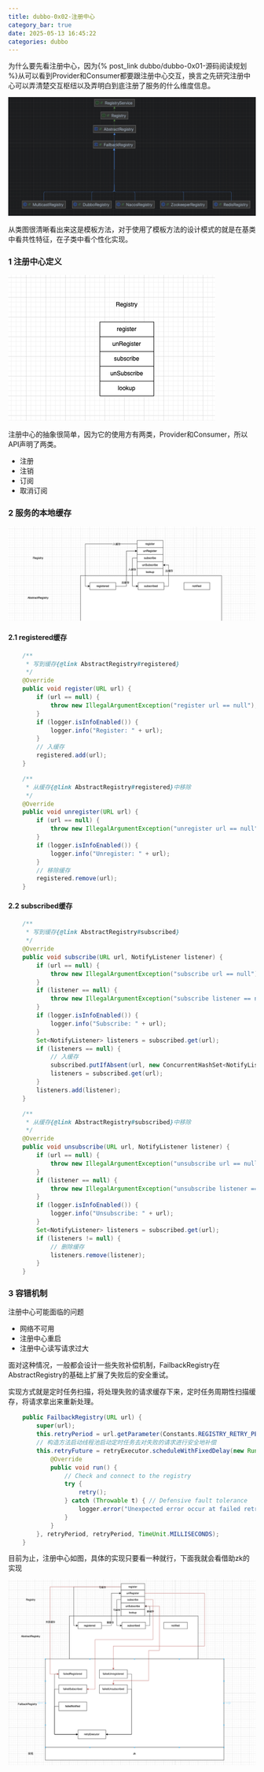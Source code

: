 ```yaml
---
title: dubbo-0x02-注册中心
category_bar: true
date: 2025-05-13 16:45:22
categories: dubbo
---
```


为什么要先看注册中心，因为{% post_link dubbo/dubbo-0x01-源码阅读规划 %}从可以看到Provider和Consumer都要跟注册中心交互，换言之先研究注册中心可以弄清楚交互枢纽以及弄明白到底注册了服务的什么维度信息。

![](./dubbo-0x02-注册中心/1747125960.png)

从类图很清晰看出来这是模板方法，对于使用了模板方法的设计模式的就是在基类中看共性特征，在子类中看个性化实现。

### 1 注册中心定义

![](./dubbo-0x02-注册中心/1747189544.png)

注册中心的抽象很简单，因为它的使用方有两类，Provider和Consumer，所以API声明了两类。

- 注册
- 注销
- 订阅
- 取消订阅

### 2 服务的本地缓存

![](./dubbo-0x02-注册中心/1747192662.png)

#### 2.1 registered缓存

```java
    /**
     * 写到缓存{@link AbstractRegistry#registered}
     */
    @Override
    public void register(URL url) {
        if (url == null) {
            throw new IllegalArgumentException("register url == null");
        }
        if (logger.isInfoEnabled()) {
            logger.info("Register: " + url);
        }
        // 入缓存
        registered.add(url);
    }
```

```java
    /**
     * 从缓存{@link AbstractRegistry#registered}中移除
     */
    @Override
    public void unregister(URL url) {
        if (url == null) {
            throw new IllegalArgumentException("unregister url == null");
        }
        if (logger.isInfoEnabled()) {
            logger.info("Unregister: " + url);
        }
        // 移除缓存
        registered.remove(url);
    }
```

#### 2.2 subscribed缓存

```java
    /**
     * 写到缓存{@link AbstractRegistry#subscribed}
     */
    @Override
    public void subscribe(URL url, NotifyListener listener) {
        if (url == null) {
            throw new IllegalArgumentException("subscribe url == null");
        }
        if (listener == null) {
            throw new IllegalArgumentException("subscribe listener == null");
        }
        if (logger.isInfoEnabled()) {
            logger.info("Subscribe: " + url);
        }
        Set<NotifyListener> listeners = subscribed.get(url);
        if (listeners == null) {
            // 入缓存
            subscribed.putIfAbsent(url, new ConcurrentHashSet<NotifyListener>());
            listeners = subscribed.get(url);
        }
        listeners.add(listener);
    }
```

```java
    /**
     * 从缓存{@link AbstractRegistry#subscribed}中移除
     */
    @Override
    public void unsubscribe(URL url, NotifyListener listener) {
        if (url == null) {
            throw new IllegalArgumentException("unsubscribe url == null");
        }
        if (listener == null) {
            throw new IllegalArgumentException("unsubscribe listener == null");
        }
        if (logger.isInfoEnabled()) {
            logger.info("Unsubscribe: " + url);
        }
        Set<NotifyListener> listeners = subscribed.get(url);
        if (listeners != null) {
            // 删除缓存
            listeners.remove(listener);
        }
    }
```

### 3 容错机制

注册中心可能面临的问题

- 网络不可用
- 注册中心重启
- 注册中心读写请求过大

面对这种情况，一般都会设计一些失败补偿机制，FailbackRegistry在AbstractRegistry的基础上扩展了失败后的安全重试。

实现方式就是定时任务扫描，将处理失败的请求缓存下来，定时任务周期性扫描缓存，将请求拿出来重新处理。

```java
    public FailbackRegistry(URL url) {
        super(url);
        this.retryPeriod = url.getParameter(Constants.REGISTRY_RETRY_PERIOD_KEY, Constants.DEFAULT_REGISTRY_RETRY_PERIOD);
        // 构造方法启动线程池启动定时任务去对失败的请求进行安全地补偿
        this.retryFuture = retryExecutor.scheduleWithFixedDelay(new Runnable() {
            @Override
            public void run() {
                // Check and connect to the registry
                try {
                    retry();
                } catch (Throwable t) { // Defensive fault tolerance
                    logger.error("Unexpected error occur at failed retry, cause: " + t.getMessage(), t);
                }
            }
        }, retryPeriod, retryPeriod, TimeUnit.MILLISECONDS);
    }
```

目前为止，注册中心如图，具体的实现只要看一种就行，下面我就会看借助zk的实现

![](./dubbo-0x02-注册中心/1747204959.png)